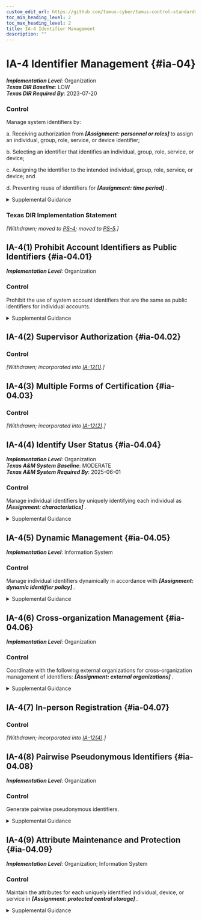 ```yaml
---
custom_edit_url: https://github.com/tamus-cyber/tamus-control-standards/tree/main/content/tamus.edu/TAMUS_profile.yaml
toc_min_heading_level: 2
toc_max_heading_level: 2
title: IA-4 Identifier Management
description: ""
---
```


# IA-4 Identifier Management {#ia-04}

_**Implementation Level**_: Organization\
_**Texas DIR Baseline**_: LOW\
_**Texas DIR Required By**_: 2023-07-20

### Control

Manage system identifiers by:

a. Receiving authorization from <strong title="ia-04_odp.01"> <em>[Assignment: personnel or roles]</em> </strong> to assign an individual, group, role, service, or device identifier;

b. Selecting an identifier that identifies an individual, group, role, service, or device;

c. Assigning the identifier to the intended individual, group, role, service, or device; and

d. Preventing reuse of identifiers for <strong title="ia-04_odp.02"> <em>[Assignment: time period]</em> </strong>.


<details><summary>Supplemental Guidance</summary>Common device identifiers include Media Access Control (MAC) addresses, Internet Protocol (IP) addresses, or device-unique token identifiers. The management of individual identifiers is not applicable to shared system accounts. Typically, individual identifiers are the usernames of the system accounts assigned to those individuals. In such instances, the account management activities of [AC-2](/catalog/ac/ac-02) use account names provided by [IA-4](/catalog/ia/ia-04) . Identifier management also addresses individual identifiers not necessarily associated with system accounts. Preventing the reuse of identifiers implies preventing the assignment of previously used individual, group, role, service, or device identifiers to different individuals, groups, roles, services, or devices.</details>

### Texas DIR Implementation Statement

<em>[Withdrawn; moved to [PS-4](/catalog/ps/ps-04); moved to [PS-5](/catalog/ps/ps-05).]</em>





## IA-4(1) Prohibit Account Identifiers as Public Identifiers {#ia-04.01}

_**Implementation Level**_: Organization

### Control

Prohibit the use of system account identifiers that are the same as public identifiers for individual accounts.


<details><summary>Supplemental Guidance</summary>Prohibiting account identifiers as public identifiers applies to any publicly disclosed account identifier used for communication such as, electronic mail and instant messaging. Prohibiting the use of systems account identifiers that are the same as some public identifier, such as the individual identifier section of an electronic mail address, makes it more difficult for adversaries to guess user identifiers. Prohibiting account identifiers as public identifiers without the implementation of other supporting controls only complicates guessing of identifiers. Additional protections are required for authenticators and credentials to protect the account.</details>


## IA-4(2) Supervisor Authorization {#ia-04.02}

### Control

<em>[Withdrawn; incorporated into [IA-12(1)](/catalog/ia/ia-12#ia-12.01).]</em>



## IA-4(3) Multiple Forms of Certification {#ia-04.03}

### Control

<em>[Withdrawn; incorporated into [IA-12(2)](/catalog/ia/ia-12#ia-12.02).]</em>



## IA-4(4) Identify User Status {#ia-04.04}

_**Implementation Level**_: Organization\
_**Texas A&M System Baseline**_: MODERATE\
_**Texas A&M System Required By**_: 2025-06-01

### Control

Manage individual identifiers by uniquely identifying each individual as <strong title="ia-04.04_odp"> <em>[Assignment: characteristics]</em> </strong>.


<details><summary>Supplemental Guidance</summary>Characteristics that identify the status of individuals include contractors, foreign nationals, and non-organizational users. Identifying the status of individuals by these characteristics provides additional information about the people with whom organizational personnel are communicating. For example, it might be useful for a government employee to know that one of the individuals on an email message is a contractor.</details>


## IA-4(5) Dynamic Management {#ia-04.05}

_**Implementation Level**_: Information System

### Control

Manage individual identifiers dynamically in accordance with <strong title="ia-04.05_odp"> <em>[Assignment: dynamic identifier policy]</em> </strong>.


<details><summary>Supplemental Guidance</summary>In contrast to conventional approaches to identification that presume static accounts for preregistered users, many distributed systems establish identifiers at runtime for entities that were previously unknown. When identifiers are established at runtime for previously unknown entities, organizations can anticipate and provision for the dynamic establishment of identifiers. Pre-established trust relationships and mechanisms with appropriate authorities to validate credentials and related identifiers are essential.</details>


## IA-4(6) Cross-organization Management {#ia-04.06}

_**Implementation Level**_: Organization

### Control

Coordinate with the following external organizations for cross-organization management of identifiers: <strong title="ia-04.06_odp"> <em>[Assignment: external organizations]</em> </strong>.


<details><summary>Supplemental Guidance</summary>Cross-organization identifier management provides the capability to identify individuals, groups, roles, or devices when conducting cross-organization activities involving the processing, storage, or transmission of information.</details>


## IA-4(7) In-person Registration {#ia-04.07}

### Control

<em>[Withdrawn; incorporated into [IA-12(4)](/catalog/ia/ia-12#ia-12.04).]</em>



## IA-4(8) Pairwise Pseudonymous Identifiers {#ia-04.08}

_**Implementation Level**_: Organization

### Control

Generate pairwise pseudonymous identifiers.


<details><summary>Supplemental Guidance</summary>A pairwise pseudonymous identifier is an opaque unguessable subscriber identifier generated by an identity provider for use at a specific individual relying party. Generating distinct pairwise pseudonymous identifiers with no identifying information about a subscriber discourages subscriber activity tracking and profiling beyond the operational requirements established by an organization. The pairwise pseudonymous identifiers are unique to each relying party except in situations where relying parties can show a demonstrable relationship justifying an operational need for correlation, or all parties consent to being correlated in such a manner.</details>


## IA-4(9) Attribute Maintenance and Protection {#ia-04.09}

_**Implementation Level**_: Organization; Information System

### Control

Maintain the attributes for each uniquely identified individual, device, or service in <strong title="ia-04.09_odp"> <em>[Assignment: protected central storage]</em> </strong>.


<details><summary>Supplemental Guidance</summary>For each of the entities covered in [IA-2](/catalog/ia/ia-02), [IA-3](/catalog/ia/ia-03), [IA-8](/catalog/ia/ia-08) , and [IA-9](/catalog/ia/ia-09) , it is important to maintain the attributes for each authenticated entity on an ongoing basis in a central (protected) store.</details>
